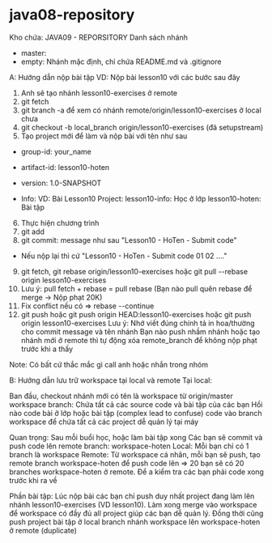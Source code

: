 ﻿# java08-repository

Kho chứa: JAVA09 - REPORSITORY
Danh sách nhánh

+ master:
+ empty:
Nhánh mặc định, chỉ chứa README.md và .gitignore

A: Hướng dẫn nộp bài tập
VD: Nộp bài lesson10 với các bước sau đây

1. Anh sẽ tạo nhánh lesson10-exercises ở remote
2. git fetch
3. git branch -a để xem có nhánh remote/origin/lesson10-exercises ở local chưa
4. git checkout -b local_branch origin/lesson10-exercises (đã setupstream)
5. Tạo project mới để làm và nộp bài với tên như sau
+ group-id: your_name
+ artifact-id: lesson10-hoten
+ version: 1.0-SNAPSHOT

+ Info: VD: Bài Lesson10
Project:
lesson10-info: Học ở lớp
lesson10-hoten: Bài tập

6. Thực hiện chương trình
7. git add
8. git commit: message như sau "Lesson10 - HoTen - Submit code"
+ Nếu nộp lại thì cứ "Lesson10 - HoTen - Submit code 01 02 ...."
9. git fetch, git rebase origin/lesson10-exercises hoặc git pull --rebase origin lesson10-exercises
10. Lưu ý: pull fetch + rebase = pull rebase (Bạn nào pull quên rebase để merge -> Nộp phạt 20K)
11. Fix conflict nếu có => rebase --continue
12. git push hoặc git push origin HEAD:lesson10-exercises hoặc git push origin lesson10-exercises
Lưu ý: Nhớ viết đúng chính tả in hoa/thường cho commit message và tên nhánh
Bạn nào push nhầm nhánh hoặc tạo nhánh mới ở remote thì tự động xóa remote_branch để không nộp phạt trước khi a thấy

Note: Có bất cứ thắc mắc gì call anh hoặc nhắn trong nhóm

B: Hướng dẫn lưu trữ workspace tại local và remote
Tại local:

Ban đầu, checkout nhánh mới có tên là workspace từ origin/master
workspace branch: Chứa tất cả các source code và bài tập của các bạn
Hồi nào code bài ở lớp hoặc bài tập (complex lead to confuse) code vào branch workspace để chứa tất cả các project dễ quản lý tại máy

Quan trọng: Sau mỗi buổi học, hoặc làm bài tập xong
Các bạn sẽ commit và push code lên remote branch: workspace-hoten
Local: Mỗi bạn chỉ có 1 branch là workspace
Remote: Từ workspace cá nhân, mỗi bạn sẽ push, tạo remote branch workspace-hoten để push code lên
=> 20 bạn sẽ có 20 branches workspace-hoten ở remote. Để a kiểm tra các bạn phải code xong trước khi ra về

Phần bài tập: Lúc nộp bài các bạn chỉ push duy nhất project đang làm lên nhánh lesson10-exercises (VD lesson10).
Làm xong merge vào workspace để workspace có đầy đủ all project giúp các bạn dễ quản lý. 
Đồng thời cũng push project bài tập ở local branch nhánh workspace lên workspace-hoten ở remote (duplicate)